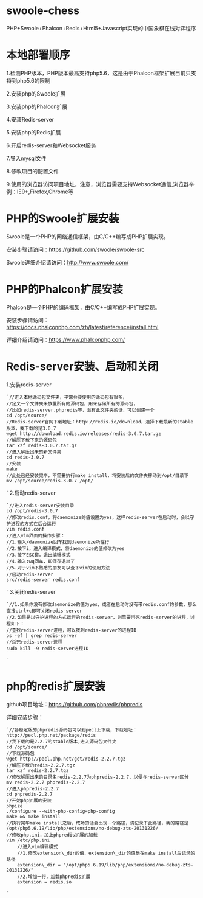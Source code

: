 # swoole-chess
PHP+Swoole+Phalcon+Redis+Html5+Javascript实现的中国象棋在线对弈程序
# 本地部署顺序

1.检测PHP版本，PHP版本最高支持php5.6，这是由于Phalcon框架扩展目前只支持到php5.6的限制

2.安装php的Swoole扩展

3.安装php的Phalcon扩展

4.安装Redis-server

5.安装php的Redis扩展

6.开启redis-server和Websocket服务

7.导入mysql文件

8.修改项目的配置文件

9.使用的浏览器访问项目地址，注意，浏览器需要支持Websocket通信,浏览器举例：IE9+,Firefox,Chrome等

# PHP的Swoole扩展安装

Swoole是一个PHP的网络通信框架，由C/C++编写成PHP扩展实现。

安装步骤请访问：https://github.com/swoole/swoole-src

Swoole详细介绍请访问：http://www.swoole.com/

# PHP的Phalcon扩展安装

Phalcon是一个PHP的编码框架，由C/C++编写成PHP扩展实现。

安装步骤请访问：https://docs.phalconphp.com/zh/latest/reference/install.html

详细介绍请访问：https://www.phalconphp.com/

# Redis-server安装、启动和关闭

1.安装redis-server
```
`//进入本地源码包文件夹，平常会要使用的源码包有很多，
//定义一个文件夹来放置所有的源码包，用来存储所有的源码包，
//比如redis-server,phpredis等，没有此文件夹的话，可以创建一个
cd /opt/source/
//Redis-server官网下载地址：http://redis.io/download，选择下载最新的stable版本，我下载的是3.0.7
wget http://download.redis.io/releases/redis-3.0.7.tar.gz
//解压下载下来的源码包
tar xzf redis-3.0.7.tar.gz
//进入解压出来的新文件夹
cd redis-3.0.7
//安装
make
//此处已经安装完毕，不需要执行make install，将安装后的文件夹移动到/opt/目录下
mv /opt/source/redis-3.0.7 /opt/
```
`
2.启动redis-server

```
`//进入redis-server安装目录
cd /opt/redis-3.0.7
//修改redis.conf，将daemonize的值设置为yes，这样redis-server在启动时，会以守护进程的方式在后台运行
vim redis.conf
//进入vim界面的操作步骤：
//1.输入/daemonize回车找到daemonize所在行
//2.按下i，进入编译模式，将daemonize的值修改为yes
//3.按下ESC键，退出编辑模式
//4.输入:wq回车，即保存退出了
//5.对于vim不熟悉的朋友可以查下vim的使用方法
//启动redis-server
src/redis-server redis.conf
```
`
3.关闭redis-server

```
`//1.如果你没有修改daemonize的值为yes，或者在启动时没有带redis.conf的参数，那么直接ctrl+c即可关闭redis-server
//2.如果是以守护进程的方式运行的redis-server，则需要杀死redis-server的进程，过程如下：
//查找redis-server进程，可以找到redis-server的进程ID
ps -ef | grep redis-server
//杀死redis-server进程
sudo kill -9 redis-server进程ID
```
`
# php的redis扩展安装

github项目地址：https://github.com/phpredis/phpredis

详细安装步骤：

```
`//各稳定版的phpredis源码包可以到pecl上下载，下载地址：
http://pecl.php.net/package/redis
//我下载的是2.2.7的stable版本,进入源码包文件夹
cd /opt/source/
//下载源码包
wget http://pecl.php.net/get/redis-2.2.7.tgz
//解压下载的redis-2.2.7.tgz
tar xzf redis-2.2.7.tgz 
//修改解压出来的目录名redis-2.2.7为phpredis-2.2.7，以便与redis-server区分 
mv redis-2.2.7 phpredis-2.2.7
//进入phpredis-2.2.7
cd phpredis-2.2.7
//开始php扩展的安装
phpize
./configure --with-php-config=php-config
make && make install
//执行完毕make install之后，成功的话会出现一个路径，请记录下此路径，我的路径是
/opt/php5.6.19/lib/php/extensions/no-debug-zts-20131226/
//修改php.ini，加上phpredis扩展的加载
vim /etc/php.ini
    //进入vim编辑模式
    //1.修改extension\_dir的值，extension\_dir的值是在make install后记录的路径
    extension\_dir = "/opt/php5.6.19/lib/php/extensions/no-debug-zts-20131226/"
    //2.增加一行，加载phpredis扩展
    extension = redis.so
```
`